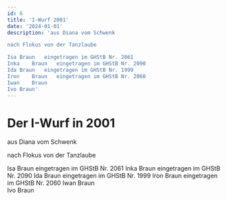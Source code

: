 ```yaml
---
id: 6
title: 'I-Wurf 2001'
date: '2024-01-01'
description: 'aus Diana vom Schwenk

nach Flokus von der Tanzlaube

Isa	Braun	eingetragen im GHStB Nr. 2061
Inka	Braun	eingetragen im GHStB Nr. 2090
Ida	Braun	eingetragen im GHStB Nr. 1999
Iron	Braun	eingetragen im GHStB Nr. 2060
Iwan	Braun	 
Ivo	Braun'
---
```

# Der I-Wurf in 2001

aus Diana vom Schwenk

nach Flokus von der Tanzlaube

Isa	Braun	eingetragen im GHStB Nr. 2061
Inka	Braun	eingetragen im GHStB Nr. 2090
Ida	Braun	eingetragen im GHStB Nr. 1999
Iron	Braun	eingetragen im GHStB Nr. 2060
Iwan	Braun	 
Ivo	Braun